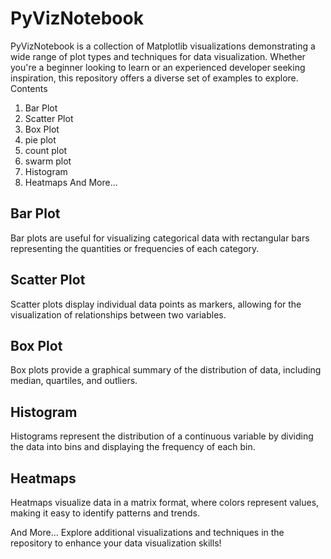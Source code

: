 # PyVizNotebook

PyVizNotebook is a collection of Matplotlib visualizations demonstrating a wide range of plot types and techniques for data visualization. Whether you're a beginner looking to learn or an experienced developer seeking inspiration, this repository offers a diverse set of examples to explore.
Contents
1. Bar Plot
2. Scatter Plot
3. Box Plot
4. pie plot
5. count plot
6. swarm plot
8. Histogram
9. Heatmaps
And More...

## Bar Plot

 Bar plots are useful for visualizing categorical data with rectangular bars representing the quantities or frequencies of each category.

## Scatter Plot

 Scatter plots display individual data points as markers, allowing for the visualization of relationships between two variables.

## Box Plot

 Box plots provide a graphical summary of the distribution of data, including median, quartiles, and outliers.

## Histogram

 Histograms represent the distribution of a continuous variable by dividing the data into bins and displaying the frequency of each bin.

## Heatmaps

 Heatmaps visualize data in a matrix format, where colors represent values, making it easy to identify patterns and trends.

And More...
 Explore additional visualizations and techniques in the repository to enhance your data visualization skills!

